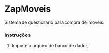 # ZapMoveis
Sistema de questionário para compra de imóveis.

### Instruções

1. Importe o arquivo de banco de dados;
